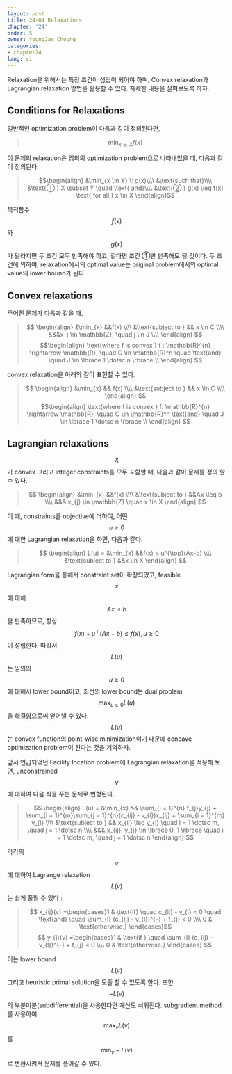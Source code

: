 ```yaml
---
layout: post
title: 24-04 Relaxations
chapter: '24'
order: 5
owner: YoungJae Choung
categories:
- chapter24
lang: vi
---
```


Relaxation을 위해서는 특정 조건이 성립이 되어야 하며, Convex relaxation과 Lagrangian relaxation 방법을 활용할 수 있다. 자세한 내용을 살펴보도록 하자.

## Conditions for Relaxations
일반적인 optimization problem이 다음과 같이 정의된다면,
> $$\min_{x \in X} f(x)$$

이 문제의 relaxation은 임의의 optimization problem으로 나타내었을 때, 다음과 같이 정의된다.

> $$\begin{align}
> &\min_{x \in Y} \: g(x)\\\\
> &\text{such that}\\\\
> &\text{① } X \subset Y \quad \text{ and}\\\\ 
> &\text{② } g(x) \leq f(x) \text{ for all } x \in X 
> \end{align}$$ 

목적함수 $$f(x)$$ 와 $$g(x)$$가 달라지면 두 조건 모두 만족해야 하고, 같다면 조건 ①만 만족해도 될 것이다.
두 조건에 의하여, relaxation에서의 optimal value는 original problem에서의 optimal value의 lower bound가 된다.

## Convex relaxations
주어진 문제가 다음과 같을 때,
> $$
> \begin{align}
> &\min_{x} &&f(x) \\\\
> &\text{subject to } && x \in C \\\\
> &&&x_j \in \mathbb{Z}, \quad j \in J \\\\
>\end{align} $$
>$$\begin{align}
> \text{where f is convex } f : \mathbb{R}^{n} \rightarrow \mathbb{R}, \quad C \in \mathbb{R}^n 
> \quad \text{and} \quad J \in \lbrace 1 \dotsc n \rbrace \\
> \end{align}
> $$

convex relaxation을 아래와 같이 표현할 수 있다.
> $$
> \begin{align}
> &\min_{x} && f(x) \\\\
> &\text{subject to } && x \in C \\\\
>\end{align} $$
>$$\begin{align}
>\text{where f is convex } f: \mathbb{R}^{n} \rightarrow \mathbb{R}, \quad C \in \mathbb{R}^n 
>\text{and} \quad J \in \lbrace 1 \dotsc n \rbrace \\
>\end{align}
>$$


## Lagrangian relaxations
$$X$$가 convex 그리고 integer constraints를 모두 포함할 때, 다음과 같이 문제를 정의 할 수 있다. 

> $$
> \begin{align}
> &\min_{x} &&f(x) \\\\
> &\text{subject to } &&Ax \leq b \\\\
> &&& x_{j} \in \mathbb{Z} \quad x \in X 
> \end{align}
> $$

이 때, constraints를 objective에 더하여, 어떤 $$u \geq 0$$에 대한 Lagrangian relaxation을 하면, 다음과 같다.

> $$
> \begin{align}
> L(u) = &\min_{x} &&f(x) + u^{\top}(Ax-b) \\\\
> &\text{subject to } &&x \in X
> \end{align}
> $$

Lagrangian form을 통해서 constraint set이 확장되었고, feasible $$x$$에 대해 $$Ax \leq b$$을 만족하므로, 항상 $$f(x) + u^{\top}(Ax - b) \leq f(x), u \geq 0$$이 성립한다. 따라서 $$L(u)$$는 임의의 $$u \geq 0$$에 대해서 lower bound이고, 최선의 lower bound는 dual problem $$\max_{u \geq 0} L(u)$$을 해결함으로써 얻어낼 수 있다. $$L(u)$$는 convex function의 point-wise minimization이기 때문에 concave optimization problem이 된다는 것을 기억하자.

앞서 언급되었던 Facility location problem에 Lagrangian relaxation을 적용해 보면, unconstrained $$v$$에 대하여 다음 식을 푸는 문제로 변형된다.

> $$
> \begin{align}
> L(u) = &\min_{x} && \sum_{i = 1}^{n} f_{j}y_{j} + \sum_{i = 1}^{m}\sum_{j = 1}^{n}(c_{ij} - v_{i})x_{ij} + \sum_{i = 1}^{m} v_{i} \\\\
> &\text{subject to } && x_{ij} \leq y_{j} \quad i = 1 \dotsc m, \quad j = 1 \dotsc n \\\\
> &&& x_{ij}, y_{j} \in \lbrace 0, 1 \rbrace \quad  i = 1 \dotsc m, \quad j = 1 \dotsc n 
> \end{align}
> $$

각각의 $$v$$에 대하여 Lagrange relaxation $$L(v)$$는 쉽게 풀릴 수 있다 :
> $$ x_{ij}(v) =\begin{cases}1 & \text{if} \quad c_{ij} - v_{i} < 0 \quad \text{and}  \quad \sum_{l} (c_{lj} - v_{l})^{-} + f_{j} < 0 \\\\
> 0 & \text{otherwise.} \end{cases}$$
> $$ y_{j}(v) =\begin{cases}1 & \text{if } \quad \sum_{l} (c_{lj} - v_{l})^{-} + f_{j} < 0 \\\\
> 0 & \text{otherwise.} \end{cases} $$

이는 lower bound $$L(v)$$ 그리고 heuristic primal solution을 도출 할 수 있도록 한다. 또한 $$-L(v)$$의 부분미분(subdifferential)을 사용한다면 계산도 쉬워진다. subgradient method를 사용하여 $$\max_{v} L(v)$$를 $$\min_{v} -L(v)$$ 로 변환시켜서 문제를 풀어갈 수 있다.
